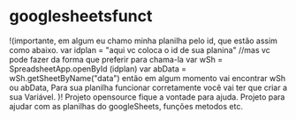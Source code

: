 # googlesheetsfunct

!(importante,
em algum eu chamo minha planilha pelo id, que estão assim como abaixo.
var idplan = "aqui vc coloca o id de sua planina" //mas vc pode fazer da forma que preferir para chama-la
var wSh = SpreadsheetApp.openById (idplan)
var abData = wSh.getSheetByName("data")
então em algum momento vai encontrar wSh ou abData, Para sua planilha funcionar corretamente você vai ter
que criar a sua Variável.
)!
Projeto opensource fique a vontade para ajuda.
Projeto para ajudar com as planilhas do googleSheets, funções metodos etc.
